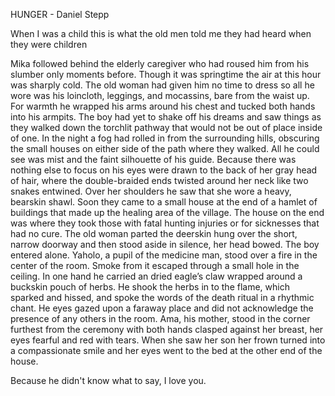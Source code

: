 HUNGER - Daniel Stepp

When I was a child this is what the old men told me they had heard when they were children

  Mika followed behind the elderly caregiver who had roused him from his slumber only moments before. Though it was springtime the air at this hour was sharply cold. The old woman had given him no time to dress so all he wore was his loincloth, leggings, and mocassins, bare from the waist up. For warmth he wrapped his arms around his chest and tucked both hands into his armpits. The boy had yet to shake off his dreams and saw things as they walked down the torchlit pathway that would not be out of place inside of one. In the night a fog had rolled in from the surrounding hills, obscuring the small houses on either side of the path where they walked. All he could see was mist and the faint silhouette of his guide. Because there was nothing else to focus on his eyes were drawn to the back of her gray head of hair, where the double-braided ends twisted around her neck like two snakes entwined. Over her shoulders he saw that she wore a heavy, bearskin shawl.
  Soon they came to a small house at the end of a hamlet of buildings that made up the healing area of the village. The house on the end was where they took those with fatal hunting injuries or for sicknesses that had no cure. The old woman parted the deerskin hung over the short, narrow doorway and then stood aside in silence, her head bowed. The boy entered alone.
  Yaholo, a pupil of the medicine man, stood over a fire in the center of the room. Smoke from it escaped through a small hole in the ceiling. In one hand he carried an dried eagle’s claw wrapped around a buckskin pouch of herbs. He shook the herbs in to the flame, which sparked and hissed, and spoke the words of the death ritual in a rhythmic chant. He eyes gazed upon a faraway place and did not acknowledge the presence of any others in the room.
  Ama, his mother, stood in the corner furthest from the ceremony with both hands clasped against her breast, her eyes fearful and red with tears. When she saw her son her frown turned into a compassionate smile and her eyes went to the bed at the other end of the house.

  Because he didn't know what to say, I love you.